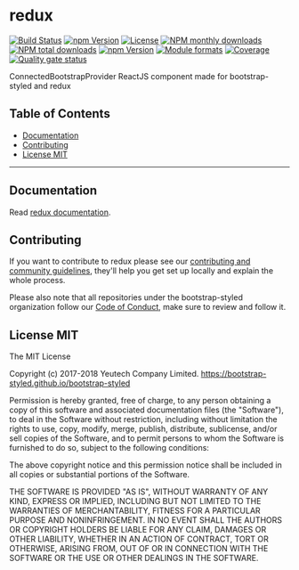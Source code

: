 # redux

[![Build Status](https://travis-ci.org/bootstrap-styled/redux.svg?branch=master)](https://travis-ci.org/bootstrap-styled/redux) [![npm Version](https://img.shields.io/npm/v/@bootstrap-styled/redux.svg?style=flat)](https://www.npmjs.com/package/@bootstrap-styled/redux) [![License](https://img.shields.io/npm/l/@bootstrap-styled/redux.svg?style=flat)](https://www.npmjs.com/package/@bootstrap-styled/redux) [![NPM monthly downloads](https://img.shields.io/npm/dm/@bootstrap-styled/redux.svg?style=flat)](https://npmjs.org/package/@bootstrap-styled/redux) [![NPM total downloads](https://img.shields.io/npm/dt/@bootstrap-styled/redux.svg?style=flat)](https://npmjs.org/package/@bootstrap-styled/redux) [![npm Version](https://img.shields.io/node/v/@bootstrap-styled/redux.svg?style=flat)](https://www.npmjs.com/package/@bootstrap-styled/redux) [![Module formats](https://img.shields.io/badge/module%20formats-umd%2C%20cjs%2C%20esm-green.svg?style=flat)](https://www.npmjs.com/package/@bootstrap-styled/redux)
[![Coverage](https://sonarcloud.io/api/project_badges/measure?project=com.github.bootstrap-styled.redux&metric=coverage)](https://sonarcloud.io/dashboard?id=com.github.bootstrap-styled.redux) [![Quality gate status](https://sonarcloud.io/api/project_badges/measure?project=com.github.bootstrap-styled.redux&metric=alert_status)](https://sonarcloud.io/dashboard?id=com.github.bootstrap-styled.redux)

ConnectedBootstrapProvider ReactJS component made for bootstrap-styled and redux


## Table of Contents

  - [Documentation](#documentation)
  - [Contributing](#contributing)
  - [License MIT](#license-mit)

---

## Documentation

Read [redux documentation](https://bootstrap-styled.github.io/redux).


## Contributing

If you want to contribute to redux please see our [contributing and community guidelines](https://github.com/bootstrap-styled/redux/blob/master/CONTRIBUTING.md), they\'ll help you get set up locally and explain the whole process.

Please also note that all repositories under the bootstrap-styled organization follow our [Code of Conduct](https://github.com/bootstrap-styled/redux/blob/master/CODE_OF_CONDUCT.md), make sure to review and follow it.

## License MIT

The MIT License

Copyright (c) 2017-2018 Yeutech Company Limited. https://bootstrap-styled.github.io/bootstrap-styled

Permission is hereby granted, free of charge, to any person obtaining a copy
of this software and associated documentation files (the "Software"), to deal
in the Software without restriction, including without limitation the rights
to use, copy, modify, merge, publish, distribute, sublicense, and/or sell
copies of the Software, and to permit persons to whom the Software is
furnished to do so, subject to the following conditions:

The above copyright notice and this permission notice shall be included in
all copies or substantial portions of the Software.

THE SOFTWARE IS PROVIDED "AS IS", WITHOUT WARRANTY OF ANY KIND, EXPRESS OR
IMPLIED, INCLUDING BUT NOT LIMITED TO THE WARRANTIES OF MERCHANTABILITY,
FITNESS FOR A PARTICULAR PURPOSE AND NONINFRINGEMENT. IN NO EVENT SHALL THE
AUTHORS OR COPYRIGHT HOLDERS BE LIABLE FOR ANY CLAIM, DAMAGES OR OTHER
LIABILITY, WHETHER IN AN ACTION OF CONTRACT, TORT OR OTHERWISE, ARISING FROM,
OUT OF OR IN CONNECTION WITH THE SOFTWARE OR THE USE OR OTHER DEALINGS IN
THE SOFTWARE.

